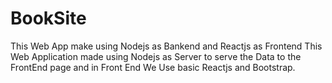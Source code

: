 # BookSite
This Web App make using Nodejs as Bankend and Reactjs as Frontend
This Web Application made using Nodejs as Server to serve the Data to the FrontEnd page and in Front End We Use basic Reactjs and Bootstrap.
